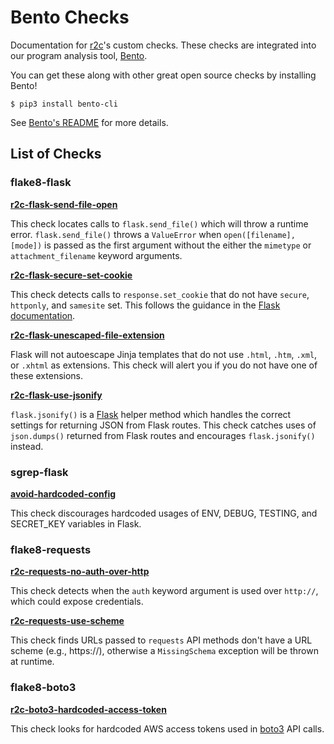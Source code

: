 # Bento Checks

Documentation for [r2c](https://r2c.dev)'s custom checks. These checks are integrated into our program analysis tool, [Bento](https://bento.dev).

You can get these along with other great open source checks by installing Bento!

```
$ pip3 install bento-cli
```

See [Bento's README](https://bento.dev) for more details.

## List of Checks

### __flake8-flask__

[**r2c-flask-send-file-open**](flake8-flask/send-file-open/)

This check locates calls to `flask.send_file()` which will throw a runtime error. `flask.send_file()` throws a `ValueError` when `open([filename], [mode])` is passed as the first argument without the either the `mimetype` or `attachment_filename` keyword arguments.

[**r2c-flask-secure-set-cookie**](flake8-flask/secure-set-cookie/)

This check detects calls to `response.set_cookie` that do not have `secure`, `httponly`, and `samesite` set. This follows the guidance in the [Flask documentation](https://flask.palletsprojects.com/en/1.1.x/security/#set-cookie-options).

[**r2c-flask-unescaped-file-extension**](flake8-flask/unescaped-file-extension/)

Flask will not autoescape Jinja templates that do not use `.html`, `.htm`, `.xml`, or `.xhtml` as extensions. This check will alert you if you do not have one of these extensions.

[**r2c-flask-use-jsonify**](flake8-flask/use-jsonify/)

`flask.jsonify()` is a [Flask](https://palletsprojects.com/p/flask/) helper method which handles the correct settings for returning JSON from Flask routes. This check catches uses of `json.dumps()` returned from Flask routes and encourages `flask.jsonify()` instead.

### __sgrep-flask__

[**avoid-hardcoded-config**](sgrep-flask/avoid-hardcoded-config/)

This check discourages hardcoded usages of ENV, DEBUG, TESTING, and SECRET_KEY variables in Flask.

### __flake8-requests__

[**r2c-requests-no-auth-over-http**](flake8-requests/no-auth-over-http/)

This check detects when the `auth` keyword argument is used over `http://`, which could expose credentials.

[**r2c-requests-use-scheme**](flake8-requests/use-scheme/)

This check finds URLs passed to  `requests` API methods don't have a URL scheme (e.g., https://), otherwise a `MissingSchema` exception will be thrown at runtime.

### __flake8-boto3__

[**r2c-boto3-hardcoded-access-token**](flake8-boto3/hardcoded-access-token/)

This check looks for hardcoded AWS access tokens used in [boto3](https://boto3.amazonaws.com/v1/documentation/api/latest/index.html) API calls.
